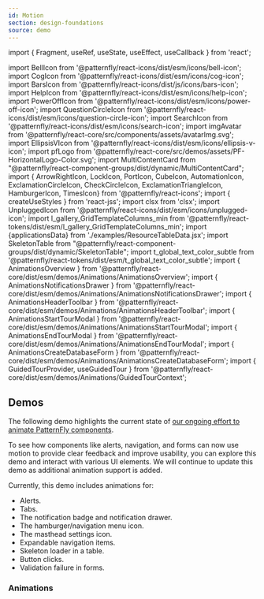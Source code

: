 ```yaml
---
id: Motion
section: design-foundations
source: demo
---
```


import { Fragment, useRef, useState, useEffect, useCallback } from 'react';

import BellIcon from '@patternfly/react-icons/dist/esm/icons/bell-icon';
import CogIcon from '@patternfly/react-icons/dist/esm/icons/cog-icon';
import BarsIcon from '@patternfly/react-icons/dist/js/icons/bars-icon';
import HelpIcon from '@patternfly/react-icons/dist/esm/icons/help-icon';
import PowerOffIcon from '@patternfly/react-icons/dist/esm/icons/power-off-icon';
import QuestionCircleIcon from '@patternfly/react-icons/dist/esm/icons/question-circle-icon';
import SearchIcon from '@patternfly/react-icons/dist/esm/icons/search-icon';
import imgAvatar from '@patternfly/react-core/src/components/assets/avatarImg.svg';
import EllipsisVIcon from '@patternfly/react-icons/dist/esm/icons/ellipsis-v-icon';
import pfLogo from '@patternfly/react-core/src/demos/assets/PF-HorizontalLogo-Color.svg';
import MultiContentCard from "@patternfly/react-component-groups/dist/dynamic/MultiContentCard";
import { ArrowRightIcon, LockIcon, PortIcon, CubeIcon, AutomationIcon, ExclamationCircleIcon, CheckCircleIcon, ExclamationTriangleIcon, HamburgerIcon, TimesIcon} from '@patternfly/react-icons';
import { createUseStyles } from 'react-jss';
import clsx from 'clsx';
import UnpluggedIcon from '@patternfly/react-icons/dist/esm/icons/unplugged-icon';
import l_gallery_GridTemplateColumns_min from '@patternfly/react-tokens/dist/esm/l_gallery_GridTemplateColumns_min';
import {applicationsData} from './examples/ResourceTableData.jsx';
import SkeletonTable from "@patternfly/react-component-groups/dist/dynamic/SkeletonTable";
import t_global_text_color_subtle from '@patternfly/react-tokens/dist/esm/t_global_text_color_subtle';
import { AnimationsOverview } from '@patternfly/react-core/dist/esm/demos/Animations/AnimationsOverview';
import { AnimationsNotificationsDrawer } from '@patternfly/react-core/dist/esm/demos/Animations/AnimationsNotificationsDrawer';
import { AnimationsHeaderToolbar } from '@patternfly/react-core/dist/esm/demos/Animations/AnimationsHeaderToolbar';
import { AnimationsStartTourModal } from '@patternfly/react-core/dist/esm/demos/Animations/AnimationsStartTourModal';
import { AnimationsEndTourModal } from '@patternfly/react-core/dist/esm/demos/Animations/AnimationsEndTourModal';
import { AnimationsCreateDatabaseForm } from '@patternfly/react-core/dist/esm/demos/Animations/AnimationsCreateDatabaseForm';
import { GuidedTourProvider, useGuidedTour } from '@patternfly/react-core/dist/esm/demos/Animations/GuidedTourContext';

## Demos

The following demo highlights the current state of [our ongoing effort to animate PatternFly components](https://github.com/orgs/patternfly/projects/7/views/66).

To see how components like alerts, navigation, and forms can now use motion to provide clear feedback and improve usability, you can explore this demo and interact with various UI elements. We will continue to update this demo as additional animation support is added.

Currently, this demo includes animations for:

* Alerts.
* Tabs.
* The notification badge and notification drawer.
* The hamburger/navigation menu icon.
* The masthead settings icon.
* Expandable navigation items.
* Skeleton loader in a table.
* Button clicks.
* Validation failure in forms.

### Animations

```js file="./examples/Animations.tsx" isFullscreen
```
